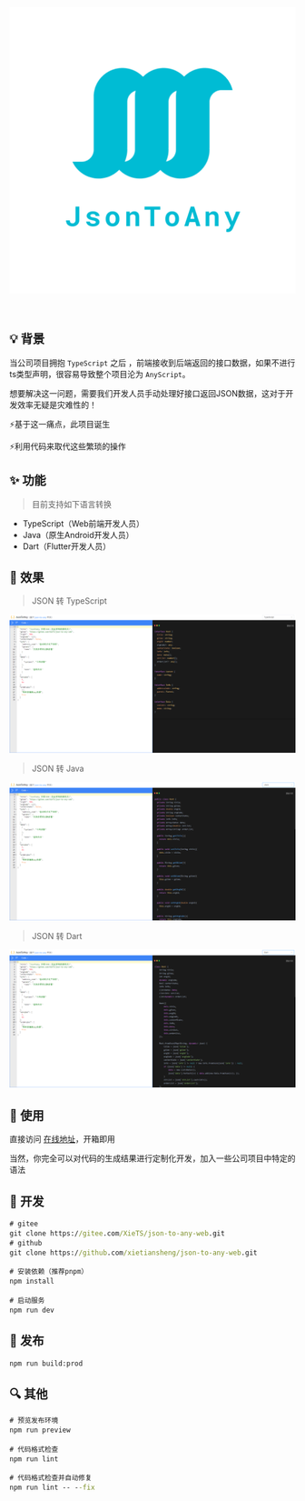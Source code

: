 <p align="center">
<img src="./src/assets/images/logo.png">
</p>

<p align="center">
<img alt="" src="https://img.shields.io/badge/vue-3.2.41-brightgreen" />
<img alt="" src="https://img.shields.io/badge/vite-3.2.0-brightgreen" />
<img alt="" src="https://img.shields.io/badge/json--to--any-5.0.3-brightgreen" />
</p>


## 💡 背景

当公司项目拥抱 `TypeScript` 之后 ，前端接收到后端返回的接口数据，如果不进行ts类型声明，很容易导致整个项目沦为 `AnyScript`。

想要解决这一问题，需要我们开发人员手动处理好接口返回JSON数据，这对于开发效率无疑是灾难性的！

⚡️基于这一痛点，此项目诞生

⚡利用代码来取代这些繁琐的操作

## ✨ 功能

> 目前支持如下语言转换

* TypeScript（Web前端开发人员）
* Java（原生Android开发人员）
* Dart（Flutter开发人员）

## 🎉 效果

> JSON 转 TypeScript

![](./src/assets/images/example-ts.png)

> JSON 转 Java

![](./src/assets/images/example-java.png)

> JSON 转 Dart

![](./src/assets/images/example-dart.png)

## 📝 使用

直接访问 [在线地址](http://xiets.gitee.io/json-to-any-web/)，开箱即用

当然，你完全可以对代码的生成结果进行定制化开发，加入一些公司项目中特定的语法

## 🔨 开发

```cmd
# gitee
git clone https://gitee.com/XieTS/json-to-any-web.git
# github
git clone https://github.com/xietiansheng/json-to-any-web.git

# 安装依赖（推荐pnpm）
npm install

# 启动服务
npm run dev
```

## 🔧 发布

```cmd
npm run build:prod
```

## 🔍️ 其他

```cmd
# 预览发布环境
npm run preview

# 代码格式检查
npm run lint

# 代码格式检查并自动修复
npm run lint -- --fix
```
